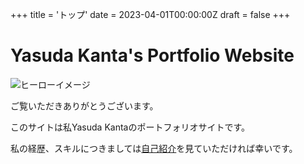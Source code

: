 +++
title = 'トップ'
date = 2023-04-01T00:00:00Z
draft = false
+++
# Yasuda Kanta's Portfolio Website

![ヒーローイメージ](/portfolio/img/hero.jpg)

ご覧いただきありがとうございます。

このサイトは私Yasuda Kantaのポートフォリオサイトです。

私の経歴、スキルにつきましては[自己紹介](/portfolio/docs/about/)を見ていただければ幸いです。